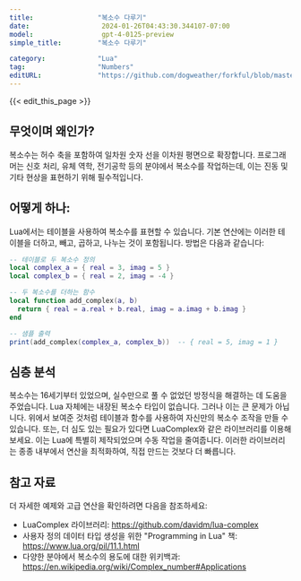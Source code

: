 ```yaml
---
title:                "복소수 다루기"
date:                  2024-01-26T04:43:30.344107-07:00
model:                 gpt-4-0125-preview
simple_title:         "복소수 다루기"

category:             "Lua"
tag:                  "Numbers"
editURL:              "https://github.com/dogweather/forkful/blob/master/content/ko/lua/working-with-complex-numbers.md"
---
```


{{< edit_this_page >}}

## 무엇이며 왜인가?
복소수는 허수 축을 포함하여 일차원 숫자 선을 이차원 평면으로 확장합니다. 프로그래머는 신호 처리, 유체 역학, 전기공학 등의 분야에서 복소수를 작업하는데, 이는 진동 및 기타 현상을 표현하기 위해 필수적입니다.

## 어떻게 하나:
Lua에서는 테이블을 사용하여 복소수를 표현할 수 있습니다. 기본 연산에는 이러한 테이블을 더하고, 빼고, 곱하고, 나누는 것이 포함됩니다. 방법은 다음과 같습니다:

```lua
-- 테이블로 두 복소수 정의
local complex_a = { real = 3, imag = 5 }
local complex_b = { real = 2, imag = -4 }

-- 두 복소수를 더하는 함수
local function add_complex(a, b)
  return { real = a.real + b.real, imag = a.imag + b.imag }
end

-- 샘플 출력
print(add_complex(complex_a, complex_b))  -- { real = 5, imag = 1 }
```

## 심층 분석
복소수는 16세기부터 있었으며, 실수만으로 풀 수 없었던 방정식을 해결하는 데 도움을 주었습니다. Lua 자체에는 내장된 복소수 타입이 없습니다. 그러나 이는 큰 문제가 아닙니다. 위에서 보여준 것처럼 테이블과 함수를 사용하여 자신만의 복소수 조작을 만들 수 있습니다. 또는, 더 심도 있는 필요가 있다면 LuaComplex와 같은 라이브러리를 이용해보세요. 이는 Lua에 특별히 제작되었으며 수동 작업을 줄여줍니다. 이러한 라이브러리는 종종 내부에서 연산을 최적화하여, 직접 만드는 것보다 더 빠릅니다.

## 참고 자료
더 자세한 예제와 고급 연산을 확인하려면 다음을 참조하세요:

- LuaComplex 라이브러리: https://github.com/davidm/lua-complex
- 사용자 정의 데이터 타입 생성을 위한 "Programming in Lua" 책: https://www.lua.org/pil/11.1.html
- 다양한 분야에서 복소수의 용도에 대한 위키백과: https://en.wikipedia.org/wiki/Complex_number#Applications
